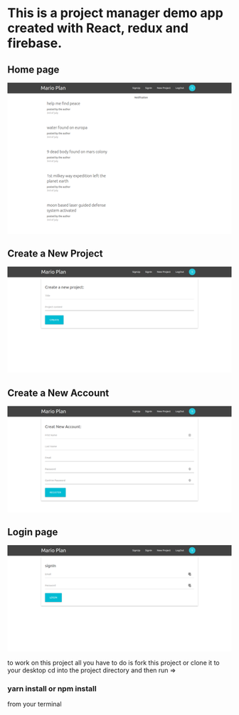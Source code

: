 # This is a project manager demo app created with React, redux and firebase.

## Home page
![preview of this demo project manager](images/img1.png)

## Create a New Project
![preview of this demo project manager](images/newProject.png)

## Create a New Account 
![preview of this demo project manager](images/reg.png)

## Login page
![preview of this demo project manager](images/signIn.png)


to work on this project all you have to do is fork this project or clone it to your desktop
cd into the project directory and then run =>
### yarn install or npm install 
from your terminal
